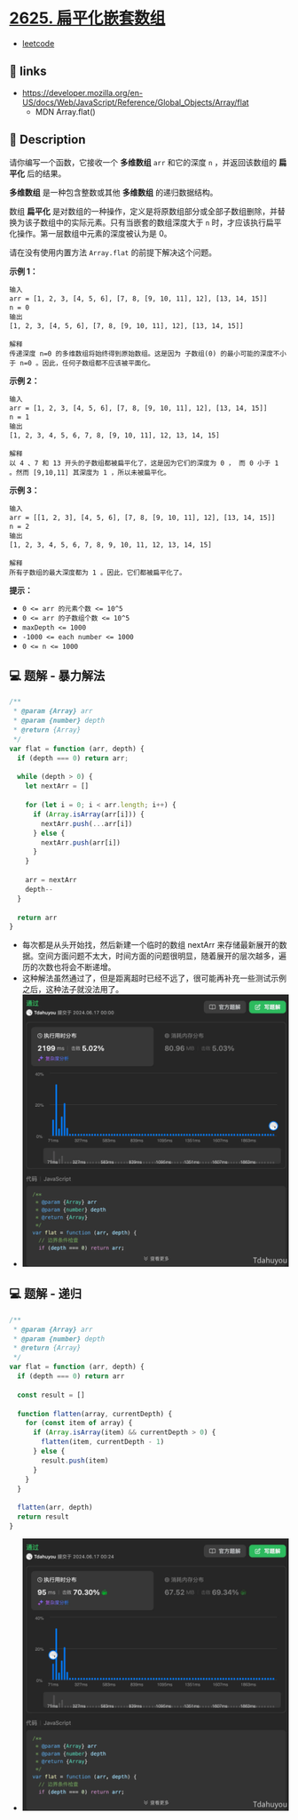 # [2625. 扁平化嵌套数组](https://github.com/Tdahuyou/leetcode/tree/main/2625.%20%E6%89%81%E5%B9%B3%E5%8C%96%E5%B5%8C%E5%A5%97%E6%95%B0%E7%BB%84)

- [leetcode](https://leetcode.cn/problems/flatten-deeply-nested-array/description/)

## 🔗 links

- https://developer.mozilla.org/en-US/docs/Web/JavaScript/Reference/Global_Objects/Array/flat
  - MDN Array.flat()

## 📝 Description

请你编写一个函数，它接收一个 **多维数组** `arr` 和它的深度 `n` ，并返回该数组的 **扁平化** 后的结果。

**多维数组** 是一种包含整数或其他 **多维数组** 的递归数据结构。

数组 **扁平化** 是对数组的一种操作，定义是将原数组部分或全部子数组删除，并替换为该子数组中的实际元素。只有当嵌套的数组深度大于 `n` 时，才应该执行扁平化操作。第一层数组中元素的深度被认为是 0。

请在没有使用内置方法 `Array.flat` 的前提下解决这个问题。

**示例 1：**
```
输入
arr = [1, 2, 3, [4, 5, 6], [7, 8, [9, 10, 11], 12], [13, 14, 15]]
n = 0
输出
[1, 2, 3, [4, 5, 6], [7, 8, [9, 10, 11], 12], [13, 14, 15]]

解释
传递深度 n=0 的多维数组将始终得到原始数组。这是因为 子数组(0) 的最小可能的深度不小于 n=0 。因此，任何子数组都不应该被平面化。
```
**示例 2：**
```
输入
arr = [1, 2, 3, [4, 5, 6], [7, 8, [9, 10, 11], 12], [13, 14, 15]]
n = 1
输出
[1, 2, 3, 4, 5, 6, 7, 8, [9, 10, 11], 12, 13, 14, 15]

解释
以 4 、7 和 13 开头的子数组都被扁平化了，这是因为它们的深度为 0 ， 而 0 小于 1 。然而 [9,10,11] 其深度为 1 ，所以未被扁平化。
```
**示例 3：**
```
输入
arr = [[1, 2, 3], [4, 5, 6], [7, 8, [9, 10, 11], 12], [13, 14, 15]]
n = 2
输出
[1, 2, 3, 4, 5, 6, 7, 8, 9, 10, 11, 12, 13, 14, 15]

解释
所有子数组的最大深度都为 1 。因此，它们都被扁平化了。
```
**提示：**

-   `0 <= arr 的元素个数 <= 10^5`
-   `0 <= arr 的子数组个数 <= 10^5`
-   `maxDepth <= 1000`
-   `-1000 <= each number <= 1000`
-   `0 <= n <= 1000`

## 💻 题解 - 暴力解法

```js
/**
 * @param {Array} arr
 * @param {number} depth
 * @return {Array}
 */
var flat = function (arr, depth) {
  if (depth === 0) return arr;

  while (depth > 0) {
    let nextArr = []

    for (let i = 0; i < arr.length; i++) {
      if (Array.isArray(arr[i])) {
        nextArr.push(...arr[i])
      } else {
        nextArr.push(arr[i])
      }
    }

    arr = nextArr
    depth--
  }

  return arr
}
```

- 每次都是从头开始找，然后新建一个临时的数组 nextArr 来存储最新展开的数据。空间方面问题不太大，时间方面的问题很明显，随着展开的层次越多，遍历的次数也将会不断递增。
- 这种解法虽然通过了，但是距离超时已经不远了，很可能再补充一些测试示例之后，这种法子就没法用了。
- ![](md-imgs/2024-10-26-20-01-36.png)

## 💻 题解 - 递归

```js
/**
 * @param {Array} arr
 * @param {number} depth
 * @return {Array}
 */
var flat = function (arr, depth) {
  if (depth === 0) return arr

  const result = []

  function flatten(array, currentDepth) {
    for (const item of array) {
      if (Array.isArray(item) && currentDepth > 0) {
        flatten(item, currentDepth - 1)
      } else {
        result.push(item)
      }
    }
  }

  flatten(arr, depth)
  return result
}
```

- ![](md-imgs/2024-10-26-20-02-07.png)